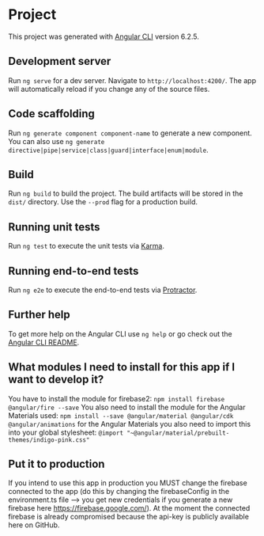 # Project

This project was generated with [Angular CLI](https://github.com/angular/angular-cli) version 6.2.5.

## Development server

Run `ng serve` for a dev server. Navigate to `http://localhost:4200/`. The app will automatically reload if you change any of the source files.

## Code scaffolding

Run `ng generate component component-name` to generate a new component. You can also use `ng generate directive|pipe|service|class|guard|interface|enum|module`.

## Build

Run `ng build` to build the project. The build artifacts will be stored in the `dist/` directory. Use the `--prod` flag for a production build.

## Running unit tests

Run `ng test` to execute the unit tests via [Karma](https://karma-runner.github.io).

## Running end-to-end tests

Run `ng e2e` to execute the end-to-end tests via [Protractor](http://www.protractortest.org/).

## Further help

To get more help on the Angular CLI use `ng help` or go check out the [Angular CLI README](https://github.com/angular/angular-cli/blob/master/README.md).

## What modules I need to install for this app if I want to develop it?

You have to install the module for firebase2:
`npm install firebase @angular/fire --save`
You also need to install the module for the Angular Materials used:
`npm install --save @angular/material @angular/cdk @angular/animations` 
for the Angular Materials you also need to import this into your global stylesheet:
`@import "~@angular/material/prebuilt-themes/indigo-pink.css"`

## Put it to production

If you intend to use this app in production you MUST change the firebase connected to the app (do this by changing the firebaseConfig in the environment.ts file --> you get new credentials if you generate a new firebase here https://firebase.google.com/). At the moment the connected firebase is already compromised because the api-key is publicly available here on GitHub.
